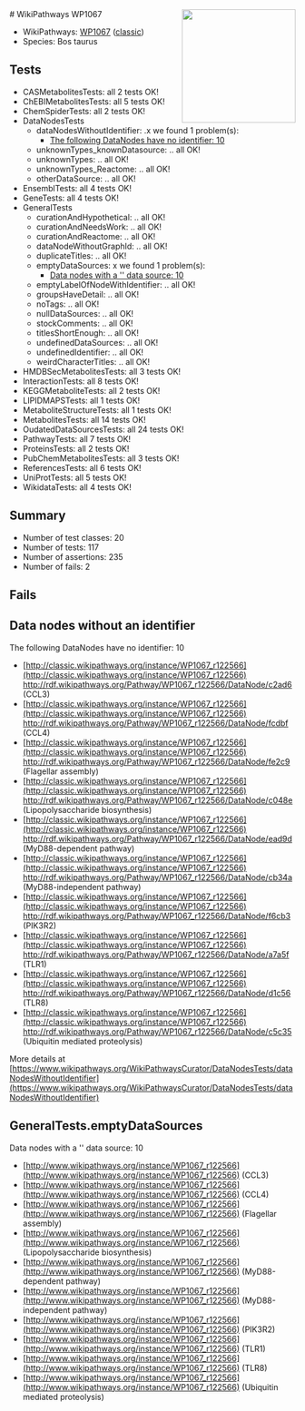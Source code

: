 <img style="float: right; width: 200px" src="https://upload.wikimedia.org/wikipedia/commons/thumb/8/83/Wplogo_with_text_500.png/640px-Wplogo_with_text_500.png" />
# WikiPathways WP1067

* WikiPathways: [WP1067](https://wikipathways.org/pathways/WP1067) ([classic](https://classic.wikipathways.org/instance/WP1067))
* Species: Bos taurus
## Tests
* CASMetabolitesTests: all 2 tests OK!
* ChEBIMetabolitesTests: all 5 tests OK!
* ChemSpiderTests: all 2 tests OK!
* DataNodesTests
    * dataNodesWithoutIdentifier: .x we found 1 problem(s):
        * [The following DataNodes have no identifier: 10](#8792c490)
    * unknownTypes_knownDatasource: .. all OK!
    * unknownTypes: .. all OK!
    * unknownTypes_Reactome: .. all OK!
    * otherDataSource: .. all OK!
* EnsemblTests: all 4 tests OK!
* GeneTests: all 4 tests OK!
* GeneralTests
    * curationAndHypothetical: .. all OK!
    * curationAndNeedsWork: .. all OK!
    * curationAndReactome: .. all OK!
    * dataNodeWithoutGraphId: .. all OK!
    * duplicateTitles: .. all OK!
    * emptyDataSources: x we found 1 problem(s):
        * [Data nodes with a '' data source: 10](#6531d9e4)
    * emptyLabelOfNodeWithIdentifier: .. all OK!
    * groupsHaveDetail: .. all OK!
    * noTags: .. all OK!
    * nullDataSources: .. all OK!
    * stockComments: .. all OK!
    * titlesShortEnough: .. all OK!
    * undefinedDataSources: .. all OK!
    * undefinedIdentifier: .. all OK!
    * weirdCharacterTitles: .. all OK!
* HMDBSecMetabolitesTests: all 3 tests OK!
* InteractionTests: all 8 tests OK!
* KEGGMetaboliteTests: all 2 tests OK!
* LIPIDMAPSTests: all 1 tests OK!
* MetaboliteStructureTests: all 1 tests OK!
* MetabolitesTests: all 14 tests OK!
* OudatedDataSourcesTests: all 24 tests OK!
* PathwayTests: all 7 tests OK!
* ProteinsTests: all 2 tests OK!
* PubChemMetabolitesTests: all 3 tests OK!
* ReferencesTests: all 6 tests OK!
* UniProtTests: all 5 tests OK!
* WikidataTests: all 4 tests OK!


## Summary

* Number of test classes: 20
* Number of tests: 117
* Number of assertions: 235
* Number of fails: 2

## Fails

<a name="8792c490" />

## Data nodes without an identifier

The following DataNodes have no identifier: 10

* [http://classic.wikipathways.org/instance/WP1067_r122566](http://classic.wikipathways.org/instance/WP1067_r122566) http://rdf.wikipathways.org/Pathway/WP1067_r122566/DataNode/c2ad6 (CCL3)
* [http://classic.wikipathways.org/instance/WP1067_r122566](http://classic.wikipathways.org/instance/WP1067_r122566) http://rdf.wikipathways.org/Pathway/WP1067_r122566/DataNode/fcdbf (CCL4)
* [http://classic.wikipathways.org/instance/WP1067_r122566](http://classic.wikipathways.org/instance/WP1067_r122566) http://rdf.wikipathways.org/Pathway/WP1067_r122566/DataNode/fe2c9 (Flagellar assembly)
* [http://classic.wikipathways.org/instance/WP1067_r122566](http://classic.wikipathways.org/instance/WP1067_r122566) http://rdf.wikipathways.org/Pathway/WP1067_r122566/DataNode/c048e (Lipopolysaccharide
biosynthesis)
* [http://classic.wikipathways.org/instance/WP1067_r122566](http://classic.wikipathways.org/instance/WP1067_r122566) http://rdf.wikipathways.org/Pathway/WP1067_r122566/DataNode/ead9d (MyD88-dependent pathway)
* [http://classic.wikipathways.org/instance/WP1067_r122566](http://classic.wikipathways.org/instance/WP1067_r122566) http://rdf.wikipathways.org/Pathway/WP1067_r122566/DataNode/cb34a (MyD88-independent pathway)
* [http://classic.wikipathways.org/instance/WP1067_r122566](http://classic.wikipathways.org/instance/WP1067_r122566) http://rdf.wikipathways.org/Pathway/WP1067_r122566/DataNode/f6cb3 (PIK3R2)
* [http://classic.wikipathways.org/instance/WP1067_r122566](http://classic.wikipathways.org/instance/WP1067_r122566) http://rdf.wikipathways.org/Pathway/WP1067_r122566/DataNode/a7a5f (TLR1)
* [http://classic.wikipathways.org/instance/WP1067_r122566](http://classic.wikipathways.org/instance/WP1067_r122566) http://rdf.wikipathways.org/Pathway/WP1067_r122566/DataNode/d1c56 (TLR8)
* [http://classic.wikipathways.org/instance/WP1067_r122566](http://classic.wikipathways.org/instance/WP1067_r122566) http://rdf.wikipathways.org/Pathway/WP1067_r122566/DataNode/c5c35 (Ubiquitin mediated proteolysis)


More details at [https://www.wikipathways.org/WikiPathwaysCurator/DataNodesTests/dataNodesWithoutIdentifier](https://www.wikipathways.org/WikiPathwaysCurator/DataNodesTests/dataNodesWithoutIdentifier)

<a name="6531d9e4" />

## GeneralTests.emptyDataSources

Data nodes with a '' data source: 10

* [http://www.wikipathways.org/instance/WP1067_r122566](http://www.wikipathways.org/instance/WP1067_r122566) (CCL3)
* [http://www.wikipathways.org/instance/WP1067_r122566](http://www.wikipathways.org/instance/WP1067_r122566) (CCL4)
* [http://www.wikipathways.org/instance/WP1067_r122566](http://www.wikipathways.org/instance/WP1067_r122566) (Flagellar assembly)
* [http://www.wikipathways.org/instance/WP1067_r122566](http://www.wikipathways.org/instance/WP1067_r122566) (Lipopolysaccharide
biosynthesis)
* [http://www.wikipathways.org/instance/WP1067_r122566](http://www.wikipathways.org/instance/WP1067_r122566) (MyD88-dependent pathway)
* [http://www.wikipathways.org/instance/WP1067_r122566](http://www.wikipathways.org/instance/WP1067_r122566) (MyD88-independent pathway)
* [http://www.wikipathways.org/instance/WP1067_r122566](http://www.wikipathways.org/instance/WP1067_r122566) (PIK3R2)
* [http://www.wikipathways.org/instance/WP1067_r122566](http://www.wikipathways.org/instance/WP1067_r122566) (TLR1)
* [http://www.wikipathways.org/instance/WP1067_r122566](http://www.wikipathways.org/instance/WP1067_r122566) (TLR8)
* [http://www.wikipathways.org/instance/WP1067_r122566](http://www.wikipathways.org/instance/WP1067_r122566) (Ubiquitin mediated proteolysis)


